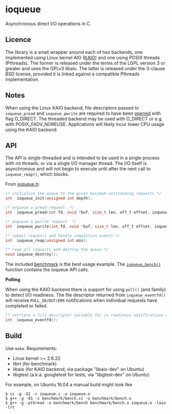 ioqueue
====

Asynchronous direct I/O operations in C.

Licence
----

The library is a small wrapper around each of two backends, one implemented using Linux kernel AIO ([KAIO][KAIO]) and one using POSIX threads (Pthreads). The former is released under the terms of the LGPL version 3 or greater and uses the GPLv3 libaio. The latter is released under the 3-clause BSD license, provided it is linked against a compatible Pthreads implementation.

Notes
----

When using the Linux KAIO backend, file descriptors passed to `ioqueue_pread` and `ioqueue_pwrite` are required to have been [opened][open] with flag O\_DIRECT. The threaded backend may be used with O\_DIRECT or e.g. with POSIX\_FADV\_NOREUSE. Applications will likely incur lower CPU usage using the KAIO backend.

API
---

The API is single-threaded and is intended to be used in a single process with no threads, or via a single I/O manager thread. The I/O itself is asynchronous and will not begin to execute until after the next call to `ioqueue_reap()`, which blocks.

From [ioqueue.h][ioqueue.h]:

```c
/* initialize the queue to the given maximum outstanding requests */
int  ioqueue_init(unsigned int depth);

/* enqueue a pread request  */
int  ioqueue_pread(int fd, void *buf, size_t len, off_t offset, ioqueue_cb cb, void *cb_arg);

/* enqueue a pwrite request  */
int  ioqueue_pwrite(int fd, void *buf, size_t len, off_t offset, ioqueue_cb cb, void *cb_arg);

/* submit requests and handle completion events */
int  ioqueue_reap(unsigned int min);

/* reap all requests and destroy the queue */
void ioqueue_destroy();
```

The included [benchmark][benchmark] is the best usage example. The [`ioqueue_bench()`][ioqueue_bench] function contains the ioqueue API calls.

**Polling**

When using the KAIO backend there is support for using `poll()` (and family) to detect I/O readiness. The file descriptor returned from `ioqueue_eventfd()` will receive `POLL_IN/OUT/ERR` notifications when individual requests have completed or failed.

```C
/* retrieve a file descriptor suitable for io readiness notifications via e.g. poll/epoll */
int  ioqueue_eventfd();
```

Build
----

Use `make`. Requirements:

* Linux kernel >= 2.6.22
* librt (for benchmark)
* libaio (for KAIO backend, via package "libaio-dev" on Ubuntu)
* libgtest (a.k.a. googletest for tests, via "libgtest-dev" on Ubuntu)

For example, on Ubuntu 16.04 a manual build might look like

```
$ cc -g -O1 -c ioqueue.c -o ioqueue.o
$ g++ -g -O1 -c benchmark/bench.cc -o benchmark/bench.o
$ g++ -g -pthread -o benchmark/bench benchmark/bench.o ioqueue.o -laio -lrt
```

[open]: http://man7.org/linux/man-pages/man2/open.2.html
[KAIO]: https://web.archive.org/web/20150406015143/http://code.google.com/p/kernel/wiki/AIOUserGuide
[ioqueue.h]: ioqueue.h
[benchmark]: benchmark/
[bench.cc]: benchmark/bench.cc
[ioqueue_bench]: benchmark/bench.cc#L170
